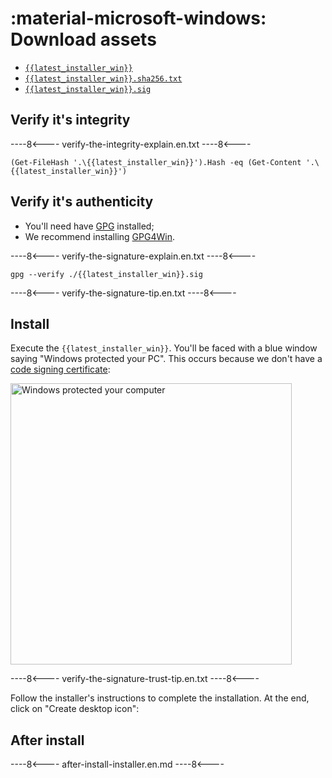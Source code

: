 # :material-microsoft-windows: Download assets
 
* [`{{latest_installer_win}}`](https://github.com/selfcustody/krux-installer/releases/download/{{latest_installer}}/{{latest_installer_win}})
* [`{{latest_installer_win}}.sha256.txt`](https://github.com/selfcustody/krux-installer/releases/download/{{latest_installer}}/{{latest_installer_win}}.sha256.txt)
* [`{{latest_installer_win}}.sig`](https://github.com/selfcustody/krux-installer/releases/download/{{latest_installer}}/{{latest_installer_win}}.sig)

## Verify it's integrity

----8<----
verify-the-integrity-explain.en.txt
----8<----

```pwsh
(Get-FileHash '.\{{latest_installer_win}}').Hash -eq (Get-Content '.\{{latest_installer_win}}')
```

## Verify it's authenticity
    
* You'll need have [GPG](https://gnupg.org/) installed;
* We recommend installing [GPG4Win](https://www.gpg4win.org/).

----8<----
verify-the-signature-explain.en.txt
----8<----
 
```pwsh
gpg --verify ./{{latest_installer_win}}.sig
```

----8<----
verify-the-signature-tip.en.txt
----8<----

## Install

Execute the `{{latest_installer_win}}`. You'll be faced with a blue window saying
"Windows protected your PC". This occurs because we don't have a
[code signing certificate](https://signmycode.com/resources/how-to-sign-an-exe-or-windows-application):

<img width="450" src="/krux/img/krux-installer/windows_warn0.jpg" alt="Windows protected your computer" />

----8<----
verify-the-signature-trust-tip.en.txt
----8<----

Follow the installer's instructions to complete the installation. At the end, click on 
"Create desktop icon":

## After install

----8<----
after-install-installer.en.md
----8<----
